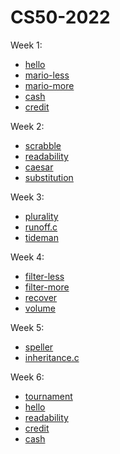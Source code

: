 # CS50-2022


Week 1:

  
  - [hello](https://github.com/hel4s/CS50-2022/blob/main/week1/hello.c)
  - [mario-less](https://github.com/hel4s/CS50-2022/blob/main/week1/mario-less.c)
  - [mario-more](https://github.com/hel4s/CS50-2022/blob/main/week1/mario-more.c)
  - [cash](https://github.com/hel4s/CS50-2022/blob/main/week1/cash.c)
  - [credit](https://github.com/hel4s/CS50-2022/blob/main/week1/credit.c)

Week 2:

- [scrabble](https://github.com/hel4s/CS50-2022/blob/main/week2/scrabble.c)
- [readability](https://github.com/hel4s/CS50-2022/blob/main/week2/readability.c)
- [caesar](https://github.com/hel4s/CS50-2022/blob/main/week2/caesar.c)
- [substitution](https://github.com/hel4s/CS50-2022/blob/main/week2/substitution.c)
  
  
Week 3:
  
- [plurality](https://github.com/hel4s/CS50-2022/blob/main/week%203/plurality.c)
- [runoff.c](https://github.com/hel4s/CS50-2022/blob/main/week%203/runoff.c)
- [tideman](https://github.com/hel4s/CS50-2022/blob/main/week%203/tideman.c)

Week 4:

- [filter-less](https://github.com/hel4s/CS50-2022/tree/main/week%204/filter-less)
- [filter-more](https://github.com/hel4s/CS50-2022/tree/main/week%204/filter-more)
- [recover](https://github.com/hel4s/CS50-2022/blob/main/week%204/recover.c)
- [volume](https://github.com/hel4s/CS50-2022/blob/main/week%204/volume.c)

Week 5:
- [speller](https://github.com/hel4s/CS50-2022/tree/main/week%205/speller)
- [inheritance.c](https://github.com/hel4s/CS50-2022/blob/main/week%205/inheritance.c)

Week 6:

- [tournament](https://github.com/hel4s/CS50-2022/blob/main/week%206/tournament.py)
- [hello](https://github.com/hel4s/CS50-2022/blob/main/week%206/hello.py)
- [readability](https://github.com/hel4s/CS50-2022/blob/main/week%206/readability.py)
- [credit](https://github.com/hel4s/CS50-2022/blob/main/week%206/credit.py)
- [cash](https://github.com/hel4s/CS50-2022/blob/main/week%206/cash.py)

  
